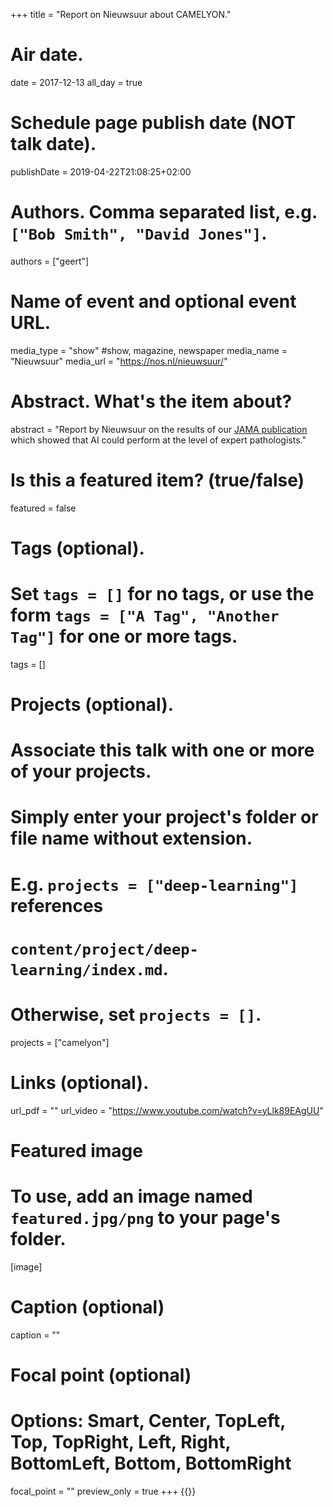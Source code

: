 +++
title = "Report on Nieuwsuur about CAMELYON."

# Air date.
date = 2017-12-13
all_day = true

# Schedule page publish date (NOT talk date).
publishDate = 2019-04-22T21:08:25+02:00

# Authors. Comma separated list, e.g. `["Bob Smith", "David Jones"]`.
authors = ["geert"]

# Name of event and optional event URL.
media_type = "show" #show, magazine, newspaper
media_name = "Nieuwsuur"
media_url = "https://nos.nl/nieuwsuur/"

# Abstract. What's the item about?
abstract = "Report by Nieuwsuur on the results of our [JAMA publication](/publication/ehte-17/) which showed that AI could perform at the level of expert pathologists."

# Is this a featured item? (true/false)
featured = false

# Tags (optional).
#   Set `tags = []` for no tags, or use the form `tags = ["A Tag", "Another Tag"]` for one or more tags.
tags = []

# Projects (optional).
#   Associate this talk with one or more of your projects.
#   Simply enter your project's folder or file name without extension.
#   E.g. `projects = ["deep-learning"]` references 
#   `content/project/deep-learning/index.md`.
#   Otherwise, set `projects = []`.
projects = ["camelyon"]

# Links (optional).
url_pdf = ""
url_video = "https://www.youtube.com/watch?v=yLlk89EAgUU"

# Featured image
# To use, add an image named `featured.jpg/png` to your page's folder. 
[image]
  # Caption (optional)
  caption = ""

  # Focal point (optional)
  # Options: Smart, Center, TopLeft, Top, TopRight, Left, Right, BottomLeft, Bottom, BottomRight
  focal_point = ""
  preview_only = true
+++
{{<youtube yLlk89EAgUU>}}